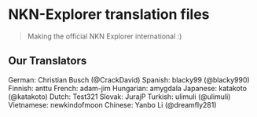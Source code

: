 # NKN-Explorer translation files

> Making the official NKN Explorer international :)

## Our Translators

German: Christian Busch (@CrackDavid)
Spanish: blacky99 (@blacky990)
Finnish: anttu
French: adam-jim
Hungarian: amygdala
Japanese: katakoto (@katakoto)
Dutch: Test321
Slovak: JurajP
Turkish: ulimuli (@ulimuli)
Vietnamese: newkindofmoon
Chinese: Yanbo Li (@dreamfly281)
